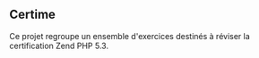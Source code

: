 Certime
-------

Ce projet regroupe un ensemble d'exercices destinés à réviser la certification Zend PHP 5.3.
